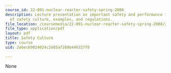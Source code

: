 ```yaml
---
course_id: 22-091-nuclear-reactor-safety-spring-2008
description: Lecture presentation on important safety and performance factors, definition
  of safety culture, examples, and regulations.
file_location: /coursemedia/22-091-nuclear-reactor-safety-spring-2008/2a6ec69024024c2e85af269b446327f0_MIT22_091S08_lec22.pdf
file_type: application/pdf
layout: pdf
title: Safety Culture
type: course
uid: 2a6ec69024024c2e85af269b446327f0

---
```

None